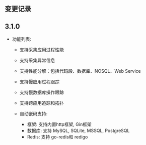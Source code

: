 ## 变更记录

## 3.1.0

* 功能列表:
  * 支持采集应用过程性能
  * 支持采集异常信息
  * 支持性能分解：包括代码段、数据库、NOSQL、Web Service
  * 支持慢应用过程跟踪
  * 支持慢数据库操作跟踪
  * 支持跨应用追踪和拓扑
  * 自动嵌码支持:
   
     + 框架: 支持内置http框架, Gin框架
     + 数据库: 支持 MySQL, SQLite, MSSQL, PostgreSQL
     + Redis: 支持 go-redis和 redigo
  
